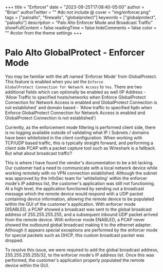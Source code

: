 +++
title = "Enforcer"
date = "2023-09-25T17:08:40-05:00"
author = "Brian"
authorTwitter = "" #do not include @
cover = "img/enforcer.png"
tags = ["paloalto", "firewalls", "globalprotect"]
keywords = ["globalprotect", "paloalto"]
description = "Palo Alto Enforcer Mode and Broadcast Traffic"
showFullContent = false
readingTime = false
hideComments = false
color = "" #color from the theme settings
+++

# Palo Alto GlobalProtect - Enforcer Mode

You may be familiar with the aft named 'Enforcer Mode' from GlobalProtect. This feature is enabled when you set the <code>Enforce GlobalProtect Connection for Network Access</code> to <code>Yes</code>. There are two additional fields which can optionally be enabled as well (IP Address - 'Allow Traffic to specified hosts/networks when Enforce GlobalProtect Connection for Network Access is enabled and GlobalProtect Connection is not established' and domain based - 'Allow traffic to specified fqdn when Enforce GlobalProtect Connection for Network Access is enabled and GlobalProtect Connection is not established')

Currently, as the enforcement mode filtering is performed client side, there is no logging available outside of validating what IP / Subnets / domains have been whitelisted in the client configuration. When working with TCP/UDP based traffic, this is typically straight forward, and performing a client side PCAP with a packet capture tool such as Wireshark is a fallback. But what about broadcast traffic?

This is where I have found the vendor's documentation to be a bit lacking. Our customer had a need to communicate with a local network device while working remotely with no VPN connection established. Although the subnet was approved by the InfoSec team for 'whitelisting' within the enforcer mode's IP address list, the customer's application was still not functioning. At a high level, the application functioned by sending out a broadcast message which the remote device would respond with a UDP packet containing device information, allowing the remote device to be populated within the GUI of the customer's application. With enforcer mode DISABLED, a PCAP showed a broadcast was sent to the global broadcast address of 255.255.255.255, and a subsequent inbound UDP packet arrived from the remote device. With enforcer mode ENABLED, a PCAP never showed the outbound global broadcast making it to the ethernet adapter. Although it appears special exceptions are performed by the enforcer mode for special packets such as DHCP, this custom broadcast packet was dropped. 

To resolve this issue, we were required to add the global broadcast address, 255.255.255.255/32, to the enforcer mode's IP address list. Once this was performed, the customer's application properly populated the remote device within the GUI.